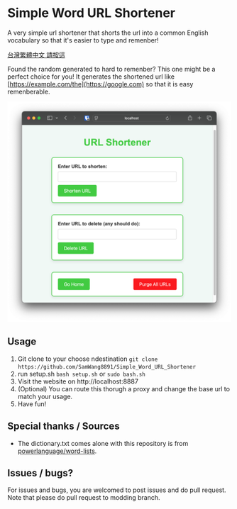 # Simple Word URL Shortener

A very simple url shortener that shorts the url into a common English vocabulary so that it's easier to type and remenber!

[台灣繁體中文 請按這](README_zh-tw.md)

Found the random generated to hard to remenber? This one might be a perfect choice for you! It generates the shortened url like [https://example.com/the](https://google.com) so that it is easy remenberable.

![display1](images/display1.png)

## Usage

1. Git clone to your choose ndestination
   `git clone https://github.com/SamWang8891/Simple_Word_URL_Shortener`
2. run setup.sh
   `bash setup.sh` or `sudo bash.sh`
3. Visit the website on http://localhost:8887
4. (Optional) You can route this thorugh a proxy and change the base url to match your usage.
5. Have fun!

## Special thanks / Sources

* The dictionary.txt comes alone with this repository is from [powerlanguage/word-lists](https://github.com/powerlanguage/word-lists/tree/master).

## Issues / bugs?

For issues and bugs, you are welcomed to post issues and do pull request. Note that please do pull request to modding branch.
